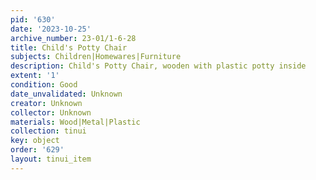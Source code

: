 ```yaml
---
pid: '630'
date: '2023-10-25'
archive_number: 23-01/1-6-28
title: Child's Potty Chair
subjects: Children|Homewares|Furniture
description: Child's Potty Chair, wooden with plastic potty inside
extent: '1'
condition: Good
date_unvalidated: Unknown
creator: Unknown
collector: Unknown
materials: Wood|Metal|Plastic
collection: tinui
key: object
order: '629'
layout: tinui_item
---
```

